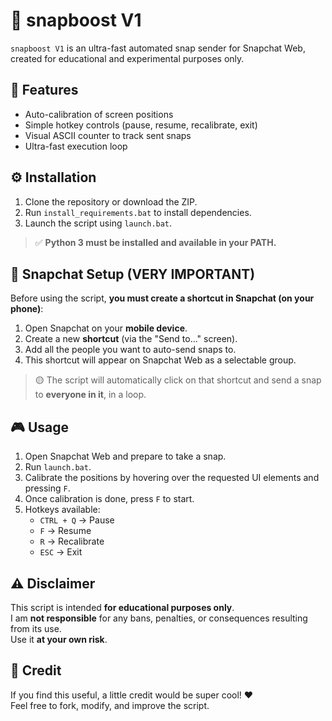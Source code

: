 # 📸 snapboost V1

`snapboost V1` is an ultra-fast automated snap sender for Snapchat Web, created for educational and experimental purposes only.

## 🚀 Features

- Auto-calibration of screen positions
- Simple hotkey controls (pause, resume, recalibrate, exit)
- Visual ASCII counter to track sent snaps
- Ultra-fast execution loop

## ⚙️ Installation

1. Clone the repository or download the ZIP.
2. Run `install_requirements.bat` to install dependencies.
3. Launch the script using `launch.bat`.

> ✅ **Python 3 must be installed and available in your PATH.**

## 📱 Snapchat Setup (VERY IMPORTANT)

Before using the script, **you must create a shortcut in Snapchat (on your phone)**:

1. Open Snapchat on your **mobile device**.
2. Create a new **shortcut** (via the "Send to..." screen).
3. Add all the people you want to auto-send snaps to.
4. This shortcut will appear on Snapchat Web as a selectable group.

> 🟡 The script will automatically click on that shortcut and send a snap to **everyone in it**, in a loop.

## 🎮 Usage

1. Open Snapchat Web and prepare to take a snap.
2. Run `launch.bat`.
3. Calibrate the positions by hovering over the requested UI elements and pressing `F`.
4. Once calibration is done, press `F` to start.
5. Hotkeys available:
   - `CTRL + Q` → Pause
   - `F` → Resume
   - `R` → Recalibrate
   - `ESC` → Exit

## ⚠️ Disclaimer

This script is intended **for educational purposes only**.  
I am **not responsible** for any bans, penalties, or consequences resulting from its use.  
Use it **at your own risk**.

## 🙏 Credit

If you find this useful, a little credit would be super cool! ❤️  
Feel free to fork, modify, and improve the script.
